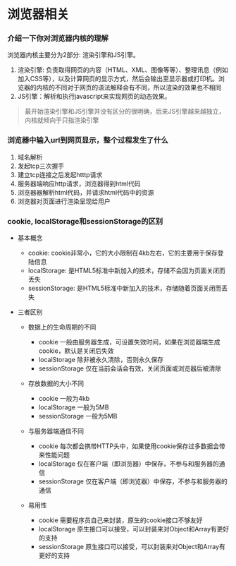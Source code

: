 # 浏览器相关

### 介绍一下你对浏览器内核的理解
浏览器内核主要分为2部分: 渲染引擎和JS引擎。
1. 渲染引擎: 负责取得网页的内容（HTML、XML、图像等等）、整理讯息（例如加入CSS等），以及计算网页的显示方式，然后会输出至显示器或打印机。浏览器的内核的不同对于网页的语法解释会有不同，所以渲染的效果也不相同
2. JS引擎：解析和执行javascript来实现网页的动态效果。
> 最开始渲染引擎和JS引擎并没有区分的很明确，后来JS引擎越来越独立，内核就倾向于只指渲染引擎

### 浏览器中输入url到网页显示，整个过程发生了什么
1. 域名解析
2. 发起tcp三次握手
3. 建立tcp连接之后发起htttp请求
4. 服务器端响应http请求，浏览器得到html代码
5. 浏览器器解析html代码，并请求html代码中的资源
6. 浏览器对页面进行渲染呈现给用户

### cookie, localStorage和sessionStorage的区别
- 基本概念
  - cookie: cookie非常小，它的大小限制在4kb左右，它的主要用于保存登陆信息
  - localStorage: 是HTML5标准中新加入的技术，存储不会因为页面关闭而丢失
  - sessionStorage: 是HTML5标准中新加入的技术，存储随着页面关闭而丢失

- 三者区别
  - 数据上的生命周期的不同
    - cookie 一般由服务器生成，可设置失效时间，如果在浏览器端生成cookie，默认是关闭后失效
    - localStorage 除非被永久清除，否则永久保存
    - sessionStorage 仅在当前会话会有效，关闭页面或浏览器后被清除

  - 存放数据的大小不同
    - cookie 一般为4kb
    - localStorage 一般为5MB
    - sessionStorage 一般为5MB

  - 与服务器端通信不同
    - cookie 每次都会携带HTTP头中，如果使用cookie保存过多数据会带来性能问题
    - localStorage 仅在客户端（即浏览器）中保存，不参与和服务器的通信
    - sessionStorage 仅在客户端（即浏览器）中保存，不参与和服务器的通信

  - 易用性
    - cookie 需要程序员自己来封装，原生的cookie接口不够友好
    - localStorage 原生接口可以接受，可以封装来对Object和Array有更好的支持
    - sessionStorage 原生接口可以接受，可以封装来对Object和Array有更好的支持